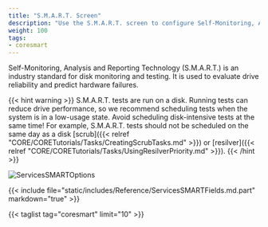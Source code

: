 ```yaml
---
title: "S.M.A.R.T. Screen"
description: "Use the S.M.A.R.T. screen to configure Self-Monitoring, Analysis and Reporting Technology (S.M.A.R.T.) on your TrueNAS."
weight: 100
tags:
- coresmart
---
```


Self-Monitoring, Analysis and Reporting Technology (S.M.A.R.T.) is an industry standard for disk monitoring and testing. It is used to evaluate drive reliability and predict hardware failures.

{{< hint warning >}}
S.M.A.R.T. tests are run on a disk.
Running tests can reduce drive performance, so we recommend scheduling tests when the system is in a low-usage state.
Avoid scheduling disk-intensive tests at the same time!
For example, S.M.A.R.T. tests should not be scheduled on the same day as a disk [scrub]({{< relref "CORE/CORETutorials/Tasks/CreatingScrubTasks.md" >}}) or [resilver]({{< relref "CORE/CORETutorials/Tasks/UsingResilverPriority.md" >}}).
{{< /hint >}}

![ServicesSMARTOptions](/images/CORE/12.0/ServicesSMARTOptions.png "S.M.A.R.T. Options")

{{< include file="static/includes/Reference/ServicesSMARTFields.md.part" markdown="true" >}}

{{< taglist tag="coresmart" limit="10" >}}
